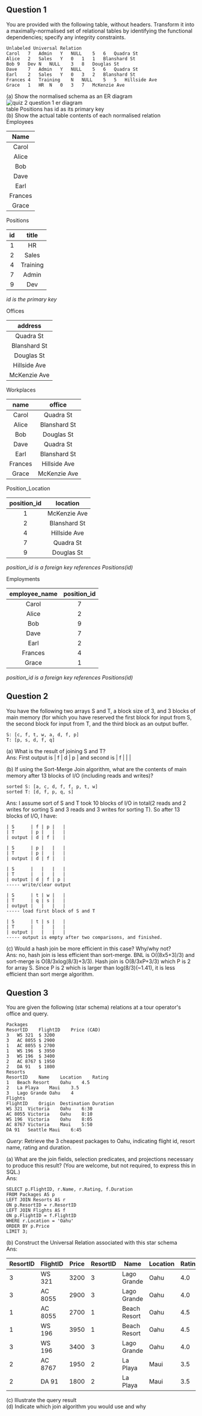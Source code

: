 ## Question 1
You are provided with the following table, without headers. Transform it into a maximally-normalised set of relational tables by identifying the functional dependencies; specify any integrity constraints.
```
Unlabeled Universal Relation
Carol	7	Admin	Y	NULL	5	6	Quadra St
Alice	2	Sales	Y	0	1	1	Blanshard St
Bob	9	Dev	N	NULL	3	8	Douglas St
Dave	7	Admin	Y	NULL	5	6	Quadra St
Earl	2	Sales	Y	0	3	2	Blanshard St
Frances	4	Training	N	NULL	5	5	Hillside Ave
Grace	1	HR	N	0	3	7	McKenzie Ave
```
(a) Show the normalised schema as an ER diagram<br>
![quiz 2 question 1 er diagram](https://github.com/SiRumCz/CSC_501_Quizzes/blob/master/img/quiz2_q1_er.png)<br>
table Positions has id as its primary key<br>
(b) Show the actual table contents of each normalised relation<br>
Employees

| **Name**    |
| :---------: |
| Carol       |
| Alice       |
| Bob         |
| Dave        |
| Earl        |
| Frances     |
| Grace       |

Positions

| **id**      | **title**   |
| :---------: | :---------: |
| 1           | HR          |
| 2           | Sales       |
| 4           | Training    |
| 7           | Admin       |
| 9           | Dev         |

*id is the primary key*

Offices

| **address**   |
| :-----------: |
| Quadra St     |
| Blanshard St  |
| Douglas St    |
| Hillside Ave  |
| McKenzie Ave  |

Workplaces

| **name** | **office**   |
| :------: | :----------: |
| Carol    | Quadra St    |
| Alice    | Blanshard St |
| Bob      | Douglas St   |
| Dave     | Quadra St    |
| Earl     | Blanshard St |
| Frances  | Hillside Ave |
| Grace    | McKenzie Ave |

Position_Location

| **position_id** | **location** |
| :-------------: | :----------: |
| 1               | McKenzie Ave |
| 2               | Blanshard St |
| 4               | Hillside Ave |
| 7               | Quadra St    |
| 9               | Douglas St   |

*position_id is a foreign key references Positions(id)*

Employments

| **employee_name** | **position_id** |
| :---------------: | :-------------: |
| Carol             | 7               |
| Alice             | 2               |
| Bob               | 9               |
| Dave              | 7               |
| Earl              | 2               |
| Frances           | 4               |
| Grace             | 1               |

*position_id is a foreign key references Positions(id)*

## Question 2
You have the following two arrays S and T, a block size of 3, and 3 blocks of main memory (for which you have reserved the 
first block for input from S, the second block for input from T, and the third block as an output buffer.
```
S: [c, f, t, w, a, d, f, p]
T: [p, s, d, f, q]
```
(a) What is the result of joining S and T?<br>
Ans: First output is | f | d | p | and second is | f |  |  |

(b) If using the Sort-Merge Join algorithm, what are the contents of main memory after 13 blocks of I/O (including reads and 
writes)?<br>
```
sorted S: [a, c, d, f, f, p, t, w]
sorted T: [d, f, p, q, s]
```
Ans: I assume sort of S and T took 10 blocks of I/O in total(2 reads and 2 writes for sorting S and 3 reads and 3 writes for 
sorting T). So after 13 blocks of I/O, I have:

```
| S      | f | p |   |
| T      | p |   |   |
| output | d | f |   |
```

```
| S      | p |   |   |
| T      | p |   |   |
| output | d | f |   |
```

```
| S      |   |   |   |
| T      |   |   |   |
| output | d | f | p |
----- write/clear output
```

```
| S      | t | w |   |
| T      | q | s |   |
| output |   |   |   |
----- load first block of S and T
```

```
| S      | t | s |   |
| T      |   |   |   |
| output |   |   |   |
----- output is empty after two comparisons, and finished.
```

(c) Would a hash join be more efficient in this case? Why/why not?<br>
Ans: no, hash join is less efficient than sort-merge. BNL is O((8x5+3)/3) and sort-merge is O(8/3xlog(8/3)+3/3). Hash join is 
O(8/3xP+3/3) which P is 2 for array S. Since P is 2 which is larger than log(8/3)(~1.41), it is less efficient than sort 
merge algorithm.

## Question 3
You are given the following (star schema) relations at a tour operator's office and query.
```
Packages
ResortID	FlightID	Price (CAD)
3	WS 321	$ 3200
3	AC 8055	$ 2900
1	AC 8055	$ 2700
1	WS 196	$ 3950
3	WS 196	$ 3400
2	AC 8767	$ 1950
2	DA 91	$ 1800
Resorts
ResortID	Name	Location	Rating
1	Beach Resort	Oahu	4.5
2	La Playa	Maui	3.5
3	Lago Grande	Oahu	4
Flights
FlightID	Origin	Destination	Duration
WS 321	Victoria	Oahu	6:30
AC 8055	Victoria	Oahu	8:10
WS 196	Victoria	Oahu	8:05
AC 8767	Victoria	Maui	5:50
DA 91	Seattle	Maui	6:45
```
*Query*: Retrieve the 3 cheapest packages to Oahu, indicating flight id, resort name, rating and duration.

(a) What are the join fields, selection predicates, and projections necessary to produce this result? (You are welcome, but 
not required, to express this in SQL.)<br>
Ans:
```
SELECT p.FlightID, r.Name, r.Rating, f.Duration
FROM Packages AS p 
LEFT JOIN Resorts AS r 
ON p.ResortID = r.ResortID
LEFT JOIN Flights AS f
ON p.FlightID = f.FlightID
WHERE r.Location = 'Oahu'
ORDER BY p.Price
LIMIT 3;
```
(b) Construct the Universal Relation associated with this star schema<br>
Ans:

ResortID|FlightID|Price|ResortID|Name|Location|Rating|FlightID|Origin|Destination|Duration
--- | --- | --- | --- | --- | --- | --- | --- | --- | --- | --- 
3|WS 321|3200|3|Lago Grande|Oahu|4.0|WS 321|Victoria|Oahu|6:30
3|AC 8055|2900|3|Lago Grande|Oahu|4.0|AC 8055|Victoria|Oahu|8:10
1|AC 8055|2700|1|Beach Resort|Oahu|4.5|AC 8055|Victoria|Oahu|8:10
1|WS 196|3950|1|Beach Resort|Oahu|4.5|WS 196|Victoria|Oahu|8:05
3|WS 196|3400|3|Lago Grande|Oahu|4.0|WS 196|Victoria|Oahu|8:05
2|AC 8767|1950|2|La Playa|Maui|3.5|AC 8767|Victoria|Maui|5:50
2|DA 91|1800|2|La Playa|Maui|3.5|DA 91|Seattle|Maui|6:45

(c) Illustrate the query result<br>
(d) Indicate which join algorithm you would use and why<br>
